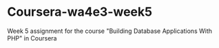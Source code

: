 # Coursera-wa4e3-week5
Week 5 assignment for the course "Building Database Applications With PHP" in Coursera
